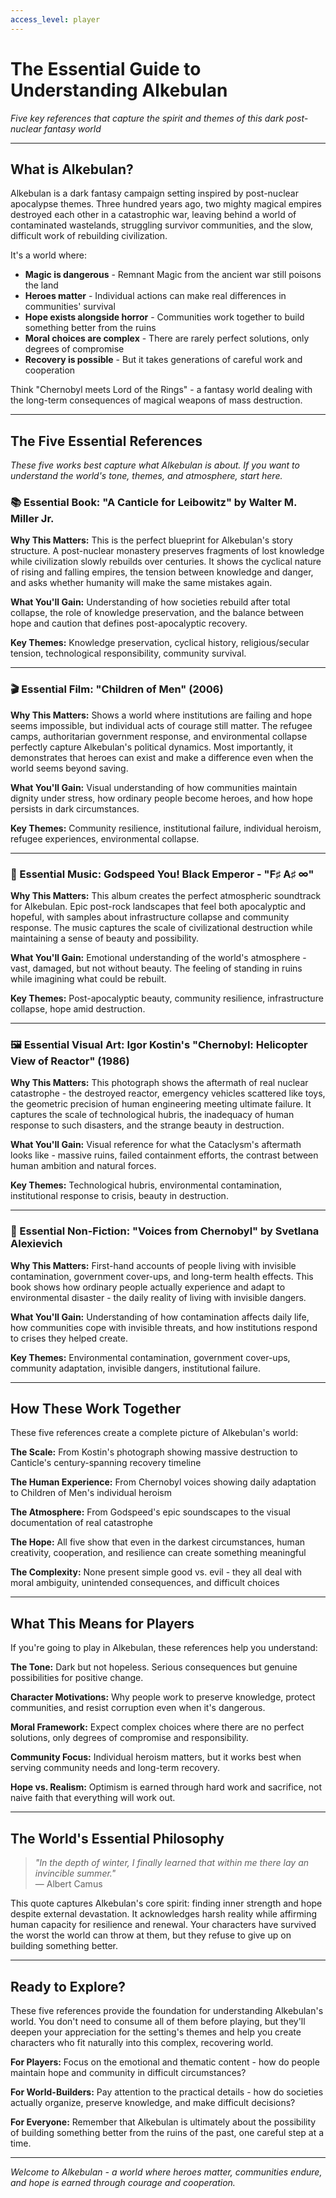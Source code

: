 ```yaml
---
access_level: player
---
```


# The Essential Guide to Understanding Alkebulan
*Five key references that capture the spirit and themes of this dark post-nuclear fantasy world*

---

## What is Alkebulan?

Alkebulan is a dark fantasy campaign setting inspired by post-nuclear apocalypse themes. Three hundred years ago, two mighty magical empires destroyed each other in a catastrophic war, leaving behind a world of contaminated wastelands, struggling survivor communities, and the slow, difficult work of rebuilding civilization. 

It's a world where:
- **Magic is dangerous** - Remnant Magic from the ancient war still poisons the land
- **Heroes matter** - Individual actions can make real differences in communities' survival
- **Hope exists alongside horror** - Communities work together to build something better from the ruins
- **Moral choices are complex** - There are rarely perfect solutions, only degrees of compromise
- **Recovery is possible** - But it takes generations of careful work and cooperation

Think "Chernobyl meets Lord of the Rings" - a fantasy world dealing with the long-term consequences of magical weapons of mass destruction.

---

## The Five Essential References

*These five works best capture what Alkebulan is about. If you want to understand the world's tone, themes, and atmosphere, start here.*

### **📚 Essential Book: "A Canticle for Leibowitz" by Walter M. Miller Jr.**

**Why This Matters:** This is the perfect blueprint for Alkebulan's story structure. A post-nuclear monastery preserves fragments of lost knowledge while civilization slowly rebuilds over centuries. It shows the cyclical nature of rising and falling empires, the tension between knowledge and danger, and asks whether humanity will make the same mistakes again.

**What You'll Gain:** Understanding of how societies rebuild after total collapse, the role of knowledge preservation, and the balance between hope and caution that defines post-apocalyptic recovery.

**Key Themes:** Knowledge preservation, cyclical history, religious/secular tension, technological responsibility, community survival.

---

### **🎬 Essential Film: "Children of Men" (2006)**

**Why This Matters:** Shows a world where institutions are failing and hope seems impossible, but individual acts of courage still matter. The refugee camps, authoritarian government response, and environmental collapse perfectly capture Alkebulan's political dynamics. Most importantly, it demonstrates that heroes can exist and make a difference even when the world seems beyond saving.

**What You'll Gain:** Visual understanding of how communities maintain dignity under stress, how ordinary people become heroes, and how hope persists in dark circumstances.

**Key Themes:** Community resilience, institutional failure, individual heroism, refugee experiences, environmental collapse.

---

### **🎵 Essential Music: Godspeed You! Black Emperor - "F♯ A♯ ∞"**

**Why This Matters:** This album creates the perfect atmospheric soundtrack for Alkebulan. Epic post-rock landscapes that feel both apocalyptic and hopeful, with samples about infrastructure collapse and community response. The music captures the scale of civilizational destruction while maintaining a sense of beauty and possibility.

**What You'll Gain:** Emotional understanding of the world's atmosphere - vast, damaged, but not without beauty. The feeling of standing in ruins while imagining what could be rebuilt.

**Key Themes:** Post-apocalyptic beauty, community resilience, infrastructure collapse, hope amid destruction.

---

### **🖼️ Essential Visual Art: Igor Kostin's "Chernobyl: Helicopter View of Reactor" (1986)**

**Why This Matters:** This photograph shows the aftermath of real nuclear catastrophe - the destroyed reactor, emergency vehicles scattered like toys, the geometric precision of human engineering meeting ultimate failure. It captures the scale of technological hubris, the inadequacy of human response to such disasters, and the strange beauty in destruction.

**What You'll Gain:** Visual reference for what the Cataclysm's aftermath looks like - massive ruins, failed containment efforts, the contrast between human ambition and natural forces.

**Key Themes:** Technological hubris, environmental contamination, institutional response to crisis, beauty in destruction.

---

### **📖 Essential Non-Fiction: "Voices from Chernobyl" by Svetlana Alexievich**

**Why This Matters:** First-hand accounts of people living with invisible contamination, government cover-ups, and long-term health effects. This book shows how ordinary people actually experience and adapt to environmental disaster - the daily reality of living with invisible dangers.

**What You'll Gain:** Understanding of how contamination affects daily life, how communities cope with invisible threats, and how institutions respond to crises they helped create.

**Key Themes:** Environmental contamination, government cover-ups, community adaptation, invisible dangers, institutional failure.

---

## How These Work Together

These five references create a complete picture of Alkebulan's world:

**The Scale:** From Kostin's photograph showing massive destruction to Canticle's century-spanning recovery timeline

**The Human Experience:** From Chernobyl voices showing daily adaptation to Children of Men's individual heroism

**The Atmosphere:** From Godspeed's epic soundscapes to the visual documentation of real catastrophe

**The Hope:** All five show that even in the darkest circumstances, human creativity, cooperation, and resilience can create something meaningful

**The Complexity:** None present simple good vs. evil - they all deal with moral ambiguity, unintended consequences, and difficult choices

---

## What This Means for Players

If you're going to play in Alkebulan, these references help you understand:

**The Tone:** Dark but not hopeless. Serious consequences but genuine possibilities for positive change.

**Character Motivations:** Why people work to preserve knowledge, protect communities, and resist corruption even when it's dangerous.

**Moral Framework:** Expect complex choices where there are no perfect solutions, only degrees of compromise and responsibility.

**Community Focus:** Individual heroism matters, but it works best when serving community needs and long-term recovery.

**Hope vs. Realism:** Optimism is earned through hard work and sacrifice, not naive faith that everything will work out.

---

## The World's Essential Philosophy

> *"In the depth of winter, I finally learned that within me there lay an invincible summer."*  
> — Albert Camus

This quote captures Alkebulan's core spirit: finding inner strength and hope despite external devastation. It acknowledges harsh reality while affirming human capacity for resilience and renewal. Your characters have survived the worst the world can throw at them, but they refuse to give up on building something better.

---

## Ready to Explore?

These five references provide the foundation for understanding Alkebulan's world. You don't need to consume all of them before playing, but they'll deepen your appreciation for the setting's themes and help you create characters who fit naturally into this complex, recovering world.

**For Players:** Focus on the emotional and thematic content - how do people maintain hope and community in difficult circumstances?

**For World-Builders:** Pay attention to the practical details - how do societies actually organize, preserve knowledge, and make difficult decisions?

**For Everyone:** Remember that Alkebulan is ultimately about the possibility of building something better from the ruins of the past, one careful step at a time.

---

*Welcome to Alkebulan - a world where heroes matter, communities endure, and hope is earned through courage and cooperation.*